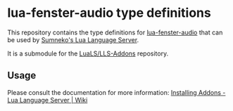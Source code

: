 # lua-fenster-audio type definitions

This repository contains the type definitions for [lua-fenster-audio](https://github.com/jonasgeiler/lua-fenster-audio)
that can be used by [Sumneko's Lua Language Server](https://github.com/LuaLS/lua-language-server).

It is a submodule for the [LuaLS/LLS-Addons](https://github.com/LuaLS/LLS-Addons) repository.

## Usage

Please consult the documentation for more information:
[Installing Addons - Lua Language Server | Wiki](https://luals.github.io/wiki/addons/#installing-addons)
